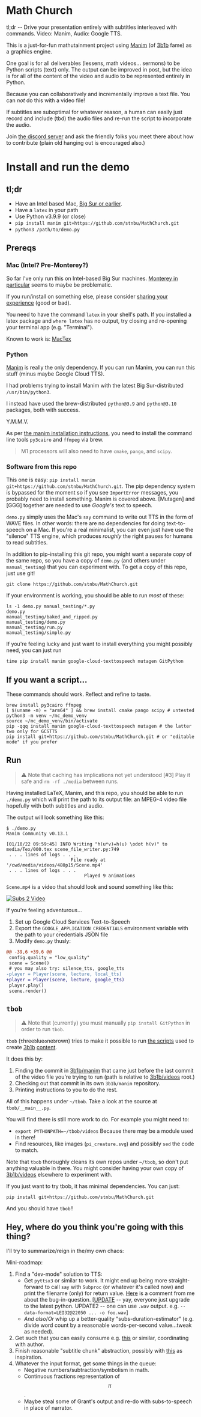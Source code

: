 # Math Church

tl;dr -- Drive your presentation entirely with subtitles interleaved with commands. Video: Manim, Audio: Google TTS.

This is a just-for-fun mathutainment project using [Manim](https://www.manim.community/) (of [3b1b](https://www.3blue1brown.com/) fame) as a graphics engine.

One goal is for all deliverables (lessens, math videos... sermons) to be Python scripts (text) only. The output can be improved in post, but the idea is for all of the content of the video and audio to be represented entirely in Python.

Because you can collaboratively and incrementally improve a text file. You can _not_ do this with a video file!

If subtitles are suboptimal for whatever reason, a human can easily just record and include (tbd) the audio files and re-run the script to incorporate the audio.

Join [the discord server](https://discord.gg/XTHcHc7N) and ask the friendly folks you meet there about how to contribute (plain old hanging out is encouraged also.)

# Install and run the demo

## tl;dr

* Have an Intel based Mac, [Big Sur or earlier](../../issues/3).
* Have a `latex` in your path
* Use Python v3.9.9 (or close)
* `pip install manim git+https://github.com/stnbu/MathChurch.git`
* `python3 /path/to/demo.py`

## Prereqs

### Mac (Intel? Pre-Monterey?)

So far I've only run this on Intel-based Big Sur machines. [Monterey in particular](../../issues/3) seems to maybe be problematic.

If you run/install on something else, please consider [sharing your experience](https://github.com/stnbu/MathChurch/issues/new) (good or bad).

You need to have the command `latex` in your shell's path. If you installed a latex package and `where latex` has no output, try closing and re-opening your terminal app (e.g. "Terminal").

Known to work is: [MacTex](https://www.tug.org/mactex/mactex-download.html)

### Python

[Manim](https://github.com/ManimCommunity/manim) is really the only dependency. If you can run Manim, you can run this stuff (minus maybe Google Cloud TTS).

I had problems trying to install Manim with the latest Big Sur-distributed `/usr/bin/python3`.

I instead have used the brew-distributed `python@3.9` and `python@3.10` packages, both with success.

Y.M.M.V.

As per [the manim installation instructions](https://docs.manim.community/en/stable/installation/macos.html#macos), you need to install the command line tools `py3cairo` and `ffmpeg` via brew.

> M1 processors will also need to have `cmake`, `pango`, and `scipy`.

### Software from this repo

This one is easy: `pip install manim git+https://github.com/stnbu/MathChurch.git`. The pip dependency system is bypassed for the moment so if you see `ImportError` messages, you probably need to install something. Manim is covered above. [Mutagen] and [GGG] together are needed to use _Google's_ text to speech.

`demo.py` simply uses the Mac's `say` command to write out TTS in the form of WAVE files. In other words: there are no dependencies for doing text-to-speech on a Mac. If you're a real minimalist, you can even just have use the "silence" TTS engine, which produces _roughly_ the right pauses for humans to read subtitles.

In addition to pip-installing this git repo, you might want a separate copy of the same repo, so you have a copy of `demo.py` (and others under `manual_testing`) that you can experiment with. To get a copy of this repo, just use git!

```
git clone https://github.com/stnbu/MathChurch.git
```

If your environment is working, you should be able to run _most_ of these:

```
ls -1 demo.py manual_testing/*.py
demo.py
manual_testing/baked_and_ripped.py
manual_testing/demo.py
manual_testing/run.py
manual_testing/simple.py
```

If you're feeling lucky and just want to install everything you might possibly need, you can just run

```
time pip install manim google-cloud-texttospeech mutagen GitPython
```

## If you want a script...

These commands should work. Reflect and refine to taste.

```
brew install py3cairo ffmpeg
[ $(uname -m) = "arm64" ] && brew install cmake pango scipy # untested
python3 -m venv ~/mc_demo_venv
source ~/mc_demo_venv/bin/activate
pip -qqq install manim google-cloud-texttospeech mutagen # the latter two only for GCSTTS
pip install git+https://github.com/stnbu/MathChurch.git # or "editable mode" if you prefer
```

## Run

> ⚠ Note that caching has implications not yet understood [#3]
> Play it safe and `rm -rf ./media` between runs.

Having installed LaTeX, Manim, and this repo, you should be able to run `./demo.py` which will print the path to its output file: an MPEG-4 video file hopefully with both subtitles and audio.

The output will look something like this:

```
$ ./demo.py
Manim Community v0.13.1

[01/10/22 09:59:45] INFO Writing "h(u*v)=h(u) \odot h(v)" to media/Tex/000.tex scene_file_writer.py:749
 . . . lines of logs . . .
                        File ready at '/cwd/media/videos/480p15/Scene.mp4'
 . . . lines of logs . . .
                             Played 9 animations
```

`Scene.mp4` is a video that should look and sound something like this:

[![Subs 2 Video](http://img.youtube.com/vi/_c5xLnW9Eo0/0.jpg)](http://www.youtube.com/watch?v=_c5xLnW9Eo0 "Subs 2 Video")

If you're feeling adventurous...

1. Set up Google Cloud Services Text-to-Speech
1. Export the `GOOGLE_APPLICATION_CREDENTIALS` environment variable with the path to
your credentials JSON file
1. Modify `demo.py` thusly:

```diff
@@ -39,6 +39,6 @@
 config.quality = "low_quality"
 scene = Scene()
 # you may also try: silence_tts, google_tts
-player = Player(scene, lecture, local_tts)
+player = Player(scene, lecture, google_tts)
 player.play()
 scene.render()
```

## `tbob`

> ⚠ Note that (currently) you must manually `pip install GitPython` in order to run `tbob`.

`tbob` (`t`hree`b`lue`o`ne`b`rown) tries to make it possible to run [the scripts](https://github.com/3b1b/videos) used to create [3b1b](https://www.3blue1brown.com/) [content](https://www.youtube.com/c/3blue1brown).

It does this by:

1. Finding the commit in [3b1b/manim](https://github.com/3b1b/manim) that came just before the last commit of the video file you're trying to run (path is relative to [3b1b/videos](https://github.com/3b1b/videos) root.)
1. Checking out that commit in its own `3b1b/manim` repository.
1. Printing instructions to you to do the rest.

All of this happens under `~/tbob`. Take a look at the source at `tbob/__main__.py`.

You will find there is still more work to do. For example you might need to:

* `export PYTHONPATH=~/tbob/videos` Because there may be a module used in there!
* Find resources, like images (`pi_creature.svg`) and possibly `sed` the code to match.

Note that `tbob` thoroughly cleans its own repos under `~/tbob`, so don't put anything
valuable in there. You might consider having your own copy of [3b1b/videos](https://github.com/3b1b/videos) elsewhere to experiment
with.

If you just want to try tbob, it has minimal dependencies. You can just:

```
pip install git+https://github.com/stnbu/MathChurch.git
```

And you should have `tbob`!!

## Hey, where do you think you're going with this thing?

I'll try to summarize/reign in the/my own chaos:

Mini-roadmap:

1. Find a "dev-mode" solution to TTS:
   * Get `pyttsx3` or similar to work. It might end up being more straight-
   forward to call `say` with `Subproc` (or whatever it's called now) and print
   the filename (only) for return value.
   [Here](https://github.com/nateshmbhat/pyttsx3/issues/177#issuecomment-1008033309)
   is a comment from me about the bug-in-question.
   [[UPDATE](https://bugs.python.org/issue30077) -- yay, everyone just upgrade to
   the latest python. UPDATE2 -- one can use `.wav` output.
   e.g. `--data-format=LEI32@22050 ... -o foo.wav`]
   * _And also_/_Or_ whip up a better-quality "subs-duration-estimator" (e.g.
   divide word count by a reasonable words-per-second value...tweak as needed).
1. Get such that you can easily consume e.g.
[this](https://discord.com/channels/927656471599149117/927656472203112461/929421225686622249)
or similar, coordinating with author.
1. Finish reasonable "subtitle chunk" abstraction, possibly with
[this](https://github.com/stnbu/MathChurch/blob/4ea56db05e62f0a1d1ce8c3ce0ab4085d8c6fd59/presenter/the_subtitle_class_poc.py) as inspiration.
1. Whatever the input format, get some things in the queue:
   * Negative numbers/subtraction/symbolism in math.
   * Continuous fractions representation of $$\pi$$.
   * Maybe steal some of Grant's output and re-do with subs-to-speech in place
   of narrator.
